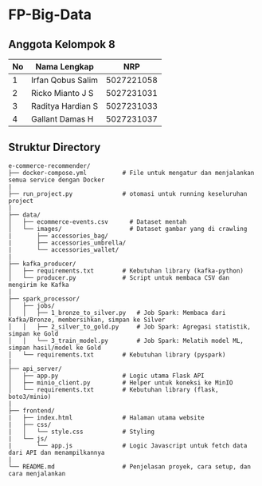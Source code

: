 # FP-Big-Data

## Anggota Kelompok 8

| No  | Nama Lengkap      | NRP        |
| --- | ----------------- | ---------- |
| 1   | Irfan Qobus Salim | 5027221058 |
| 2   | Ricko Mianto J S  | 5027231031 |
| 3   | Raditya Hardian S | 5027231033 |
| 4   | Gallant Damas H   | 5027231037 |

## Struktur Directory

```
e-commerce-recommender/
├── docker-compose.yml          # File untuk mengatur dan menjalankan semua service dengan Docker
|
├── run_project.py              # otomasi untuk running keseluruhan project
|
├── data/
│   ├── ecommerce-events.csv      # Dataset mentah
│   └── images/                   # Dataset gambar yang di crawling
|       ├── accessories_bag/
|       ├── accessories_umbrella/
|       └── accessories_wallet/
|
├── kafka_producer/
│   ├── requirements.txt        # Kebutuhan library (kafka-python)
│   └── producer.py             # Script untuk membaca CSV dan mengirim ke Kafka
|
├── spark_processor/
│   ├── jobs/
│   │   ├── 1_bronze_to_silver.py   # Job Spark: Membaca dari Kafka/Bronze, membersihkan, simpan ke Silver
│   │   ├── 2_silver_to_gold.py     # Job Spark: Agregasi statistik, simpan ke Gold
│   │   └── 3_train_model.py        # Job Spark: Melatih model ML, simpan hasil/model ke Gold
│   └── requirements.txt        # Kebutuhan library (pyspark)
|
├── api_server/
│   ├── app.py                  # Logic utama Flask API
│   ├── minio_client.py         # Helper untuk koneksi ke MinIO
│   └── requirements.txt        # Kebutuhan library (flask, boto3/minio)
|
├── frontend/
|   ├── index.html              # Halaman utama website
|   ├── css/
|   │   └── style.css           # Styling
|   └── js/
|       └── app.js              # Logic Javascript untuk fetch data dari API dan menampilkannya
|
└── README.md                   # Penjelasan proyek, cara setup, dan cara menjalankan
```
